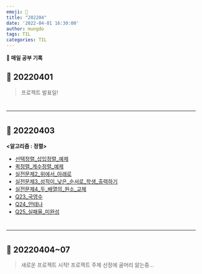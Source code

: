 ```yaml
---
emoji: 🌈
title: "202204"
date: '2022-04-01 16:30:00'
author: mungdo
tags: TIL
categories: TIL
---
```



__👋 매일 공부 기록__


## 📢 20220401

> 프로젝트 발표일! 

#

---

#

## 🍾 20220403

__<알고리즘 : 정렬>__

- [선택정렬_삽입정렬_예제](https://github.com/mungdo/thisiscodingtest/blob/main/%EC%A0%95%EB%A0%AC/%EC%95%88%EB%AC%B8%EC%A3%BC/%EC%84%A0%ED%83%9D%EC%A0%95%EB%A0%AC_%EC%82%BD%EC%9E%85%EC%A0%95%EB%A0%AC_%EC%98%88%EC%A0%9C.py)
- [퀵정렬_계수정렬_예제](https://github.com/mungdo/thisiscodingtest/blob/main/%EC%A0%95%EB%A0%AC/%EC%95%88%EB%AC%B8%EC%A3%BC/%ED%80%B5%EC%A0%95%EB%A0%AC_%EA%B3%84%EC%88%98%EC%A0%95%EB%A0%AC_%EC%98%88%EC%A0%9C.py)
- [실전문제2_위에서_아래로](https://github.com/mungdo/thisiscodingtest/blob/main/%EC%A0%95%EB%A0%AC/%EC%95%88%EB%AC%B8%EC%A3%BC/%EC%8B%A4%EC%A0%84%EB%AC%B8%EC%A0%9C2_%EC%9C%84%EC%97%90%EC%84%9C_%EC%95%84%EB%9E%98%EB%A1%9C.py)
- [실전문제3_성적이_낮은_순서로_학생_출력하기](https://github.com/mungdo/thisiscodingtest/blob/main/%EC%A0%95%EB%A0%AC/%EC%95%88%EB%AC%B8%EC%A3%BC/%EC%8B%A4%EC%A0%84%EB%AC%B8%EC%A0%9C3_%EC%84%B1%EC%A0%81%EC%9D%B4_%EB%82%AE%EC%9D%80_%EC%88%9C%EC%84%9C%EB%A1%9C_%ED%95%99%EC%83%9D_%EC%B6%9C%EB%A0%A5%ED%95%98%EA%B8%B0.py)
- [실전문제4_두_배열의_원소_교체](https://github.com/mungdo/thisiscodingtest/blob/main/%EC%A0%95%EB%A0%AC/%EC%95%88%EB%AC%B8%EC%A3%BC/%EC%8B%A4%EC%A0%84%EB%AC%B8%EC%A0%9C4_%EB%91%90_%EB%B0%B0%EC%97%B4%EC%9D%98_%EC%9B%90%EC%86%8C_%EA%B5%90%EC%B2%B4.py)
- [Q23_국영수](https://github.com/mungdo/thisiscodingtest/blob/main/%EC%A0%95%EB%A0%AC/%EC%95%88%EB%AC%B8%EC%A3%BC/Q23_%EA%B5%AD%EC%98%81%EC%88%98.py)
- [Q24_안테나](https://github.com/mungdo/thisiscodingtest/blob/main/%EC%A0%95%EB%A0%AC/%EC%95%88%EB%AC%B8%EC%A3%BC/Q24_%EC%95%88%ED%85%8C%EB%82%98.py)
- [Q25_실패율_미완성](https://github.com/mungdo/thisiscodingtest/blob/main/%EC%A0%95%EB%A0%AC/%EC%95%88%EB%AC%B8%EC%A3%BC/Q25_%EC%8B%A4%ED%8C%A8%EC%9C%A8_%EB%AF%B8%EC%99%84%EC%84%B1.py)


#
---
#

## 🥲 20220404~07

> 새로운 프로젝트 시작! 프로젝트 주제 선정에 골머리 앓는중...





```toc
```

